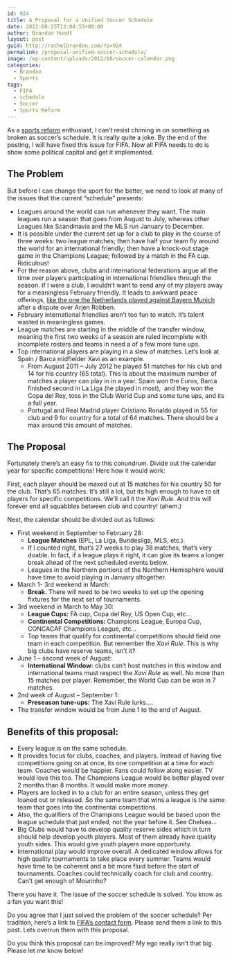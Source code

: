 ```yaml
---
id: 924
title: A Proposal for a Unified Soccer Schedule
date: 2012-08-25T13:04:53+00:00
author: Brandon Hundt
layout: post
guid: http://rachelbrandon.com/?p=924
permalink: /proposal-unified-soccer-schedule/
image: /wp-content/uploads/2012/08/soccer-calendar.png
categories:
  - Brandon
  - Sports
tags:
  - FIFA
  - schedule
  - Soccer
  - Sports Reform
---
```

As a <a href="http://rachelbrandon.com/tag/sports-reform/" rel="external">sports reform</a> enthusiast, I can’t resist chiming in on something as broken as soccer’s schedule. It is really quite a joke. By the end of the posting, I will have fixed this issue for FIFA. Now all FIFA needs to do is show some political capital and get it implemented.<!--more-->

## The Problem

But before I can change the sport for the better, we need to look at many of the issues that the current “schedule” presents:

  * Leagues around the world can run whenever they want. The main leagues run a season that goes from August to July, whereas other Leagues like Scandinavia and the MLS run January to December.
  * It is possible under the current set up for a club to play in the course of three weeks: two league matches; then have half your team fly around the world for an international friendly; then have a knock-out stage game in the Champions League; followed by a match in the FA cup. Ridiculous!
  * For the reason above, clubs and international federations argue all the time over players participating in international friendlies through the season. If I were a club, I wouldn’t want to send any of my players away for a meaningless February friendly. It leads to awkward peace offerings, <a href="http://sports.yahoo.com/blogs/soccer-dirty-tackle/arjen-robben-jeered-bayern-munich-fans-netherlands-friendly-045140833.html" rel="external">like the one the Netherlands played against Bayern Munich</a> after a dispute over Arjen Robben.
  * February international friendlies aren’t too fun to watch. It’s talent wasted in meaningless games.
  * League matches are starting in the middle of the transfer window, meaning the first two weeks of a season are ruled incomplete with incomplete rosters and teams in need a of a few more tune ups.
  * Top international players are playing in a slew of matches. Let’s look at Spain / Barca midfielder Xavi as an example. 
      * From August 2011 &#8211; July 2012 he played 51 matches for his club and 14 for his country (65 total). This is about the maximum number of matches a player can play in in a year. Spain won the Euros, Barca finished second in La Liga (he played in most),  and they won the Copa del Rey, toss in the Club World Cup and some tune ups, and its a full year.
      * Portugal and Real Madrid player Cristiano Ronaldo played in 55 for club and 9 for country for a total of 64 matches. There should be a max around this amount of matches.

<h2 dir="ltr">
  The Proposal
</h2>

Fortunately there’s an easy fix to this conundrum. Divide out the calendar year for specific competitions! Here how it would work:

First, each player should be maxed out at 15 matches for his country 50 for the club. That’s 65 matches. It’s still a lot, but its high enough to have to sit players for specific competitions. We’ll call it the _Xavi Rule_. And this will forever end all squabbles between club and country! (ahem.)

Next, the calendar should be divided out as follows:

  * First weekend in September to February 28: 
      * **League Matches** (EPL, La Liga, Bundesliga, MLS, etc.).
      * If I counted right, that’s 27 weeks to play 38 matches, that’s very doable. In fact, if a league plays it right, it can give its teams a longer break ahead of the next scheduled events below.
      * Leagues in the Northern portions of the Northern Hemisphere would have time to avoid playing in January altogether.
  * March 1- 3rd weekend in March: 
      * **Break.** There will need to be two weeks to set up the opening fixtures for the next set of tournaments.
  * 3rd weekend in March to May 30: 
      * **League Cups:** FA cup, Copa del Rey, US Open Cup, etc&#8230;
      * **Continental Competitions:** Champions League, Europa Cup, CONCACAF Champions League, etc&#8230;
      * Top teams that qualify for continental competitions should field one team in each competition. But remember the _Xavi Rule_. This is why big clubs have reserve teams, isn’t it?
  * June 1 &#8211; second week of August: 
      * **International Window:** clubs can’t host matches in this window and international teams must respect the _Xavi Rule_ as well. No more than 15 matches per player. Remember, the World Cup can be won in 7 matches.
  * 2nd week of August &#8211; September 1: 
      * **Preseason tune-ups:** The Xavi Rule lurks&#8230;.
  * The transfer window would be from June 1 to the end of August.

<h2 dir="ltr">
  Benefits of this proposal:
</h2>

  * Every league is on the same schedule.
  * It provides focus for clubs, coaches, and players. Instead of having five competitions going on at once, its one competition at a time for each team. Coaches would be happier. Fans could follow along easier. TV would love this too. The Champions League would be better played over 2 months than 8 months. It would make more money.
  * Players are locked in to a club for an entire season, unless they get loaned out or released. So the same team that wins a league is the same team that goes into the continental competitions.
  * Also, the qualifiers of the Champions League would be based upon the league schedule that just ended, not the year before it. See Chelsea&#8230;
  * Big Clubs would have to develop quality reserve sides which in turn should help develop youth players. Most of them already have quality youth sides. This would give youth players more opportunity.
  * International play would improve overall. A dedicated window allows for high quality tournaments to take place every summer. Teams would have time to be coherent and a bit more fluid before the start of tournaments. Coaches could technically coach for club and country. Can’t get enough of Mourinho?

There you have it. The issue of the soccer schedule is solved. You know as a fan you want this!

Do you agree that I just solved the problem of the soccer schedule? Per tradition, here’s a link to <a href="http://www.fifa.com/contact/form.html" rel="external">FIFA’s contact form</a>. Please send them a link to this post. Lets overrun them with this proposal.

Do you think this proposal can be improved? My ego really isn’t that big. Please let me know below!